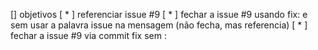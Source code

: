 [] objetivos
  [ * ] referenciar issue #9
  [ * ] fechar a issue #9 usando fix: e sem usar a palavra issue na mensagem (não fecha, mas referencia)
  [ * ] fechar a issue #9 via commit fix sem :